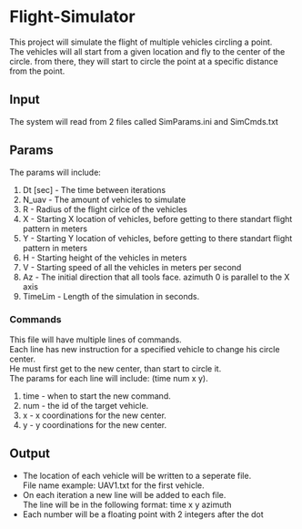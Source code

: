 # Flight-Simulator
This project will simulate the flight of multiple vehicles circling a point.  
The vehicles will all start from a given location and fly to the center of the circle. 
from there, they will start to circle the point at a specific distance from the point.  

## Input
The system will read from 2 files called SimParams.ini and SimCmds.txt  

## Params
The params will include:  
1. Dt [sec] - The time between iterations  
2. N_uav - The amount of vehicles to simulate  
3. R - Radius of the flight cirlce of the vehicles  
4. X - Starting X location of vehicles, before getting to there standart flight pattern in meters  
5. Y - Starting Y location of vehicles, before getting to there standart flight pattern in meters  
6. H - Starting height of the vehicles in meters  
7. V - Starting speed of all the vehicles in meters per second  
8. Az - The initial direction that all tools face. azimuth 0 is parallel to the X axis  
9. TimeLim - Length of the simulation in seconds.  

### Commands
This file will have multiple lines of commands.  
Each line has new instruction for a specified vehicle to change his circle center.  
He must first get to the new center, than start to circle it.  
The params for each line will include: (time num x y).  
1. time - when to start the new command.  
2. num - the id of the target vehicle.  
3. x - x coordinations for the new center.  
4. y - y coordinations for the new center.  

## Output
* The location of each vehicle will be written to a seperate file.  
File name example: UAV1.txt for the first vehicle.  
* On each iteration a new line will be added to each file.  
The line will be in the following format: time x y azimuth  
* Each number will be a floating point with 2 integers after the dot  
